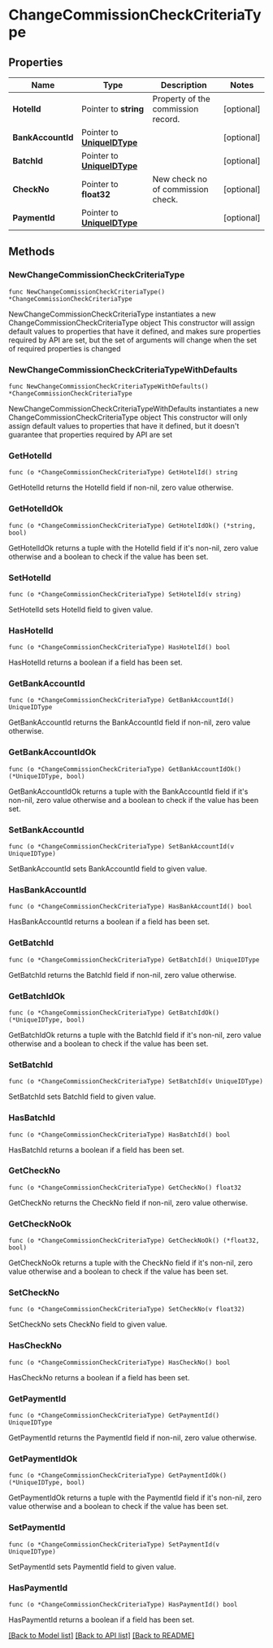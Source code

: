 # ChangeCommissionCheckCriteriaType

## Properties

Name | Type | Description | Notes
------------ | ------------- | ------------- | -------------
**HotelId** | Pointer to **string** | Property of the commission record. | [optional] 
**BankAccountId** | Pointer to [**UniqueIDType**](UniqueIDType.md) |  | [optional] 
**BatchId** | Pointer to [**UniqueIDType**](UniqueIDType.md) |  | [optional] 
**CheckNo** | Pointer to **float32** | New check no of commission check. | [optional] 
**PaymentId** | Pointer to [**UniqueIDType**](UniqueIDType.md) |  | [optional] 

## Methods

### NewChangeCommissionCheckCriteriaType

`func NewChangeCommissionCheckCriteriaType() *ChangeCommissionCheckCriteriaType`

NewChangeCommissionCheckCriteriaType instantiates a new ChangeCommissionCheckCriteriaType object
This constructor will assign default values to properties that have it defined,
and makes sure properties required by API are set, but the set of arguments
will change when the set of required properties is changed

### NewChangeCommissionCheckCriteriaTypeWithDefaults

`func NewChangeCommissionCheckCriteriaTypeWithDefaults() *ChangeCommissionCheckCriteriaType`

NewChangeCommissionCheckCriteriaTypeWithDefaults instantiates a new ChangeCommissionCheckCriteriaType object
This constructor will only assign default values to properties that have it defined,
but it doesn't guarantee that properties required by API are set

### GetHotelId

`func (o *ChangeCommissionCheckCriteriaType) GetHotelId() string`

GetHotelId returns the HotelId field if non-nil, zero value otherwise.

### GetHotelIdOk

`func (o *ChangeCommissionCheckCriteriaType) GetHotelIdOk() (*string, bool)`

GetHotelIdOk returns a tuple with the HotelId field if it's non-nil, zero value otherwise
and a boolean to check if the value has been set.

### SetHotelId

`func (o *ChangeCommissionCheckCriteriaType) SetHotelId(v string)`

SetHotelId sets HotelId field to given value.

### HasHotelId

`func (o *ChangeCommissionCheckCriteriaType) HasHotelId() bool`

HasHotelId returns a boolean if a field has been set.

### GetBankAccountId

`func (o *ChangeCommissionCheckCriteriaType) GetBankAccountId() UniqueIDType`

GetBankAccountId returns the BankAccountId field if non-nil, zero value otherwise.

### GetBankAccountIdOk

`func (o *ChangeCommissionCheckCriteriaType) GetBankAccountIdOk() (*UniqueIDType, bool)`

GetBankAccountIdOk returns a tuple with the BankAccountId field if it's non-nil, zero value otherwise
and a boolean to check if the value has been set.

### SetBankAccountId

`func (o *ChangeCommissionCheckCriteriaType) SetBankAccountId(v UniqueIDType)`

SetBankAccountId sets BankAccountId field to given value.

### HasBankAccountId

`func (o *ChangeCommissionCheckCriteriaType) HasBankAccountId() bool`

HasBankAccountId returns a boolean if a field has been set.

### GetBatchId

`func (o *ChangeCommissionCheckCriteriaType) GetBatchId() UniqueIDType`

GetBatchId returns the BatchId field if non-nil, zero value otherwise.

### GetBatchIdOk

`func (o *ChangeCommissionCheckCriteriaType) GetBatchIdOk() (*UniqueIDType, bool)`

GetBatchIdOk returns a tuple with the BatchId field if it's non-nil, zero value otherwise
and a boolean to check if the value has been set.

### SetBatchId

`func (o *ChangeCommissionCheckCriteriaType) SetBatchId(v UniqueIDType)`

SetBatchId sets BatchId field to given value.

### HasBatchId

`func (o *ChangeCommissionCheckCriteriaType) HasBatchId() bool`

HasBatchId returns a boolean if a field has been set.

### GetCheckNo

`func (o *ChangeCommissionCheckCriteriaType) GetCheckNo() float32`

GetCheckNo returns the CheckNo field if non-nil, zero value otherwise.

### GetCheckNoOk

`func (o *ChangeCommissionCheckCriteriaType) GetCheckNoOk() (*float32, bool)`

GetCheckNoOk returns a tuple with the CheckNo field if it's non-nil, zero value otherwise
and a boolean to check if the value has been set.

### SetCheckNo

`func (o *ChangeCommissionCheckCriteriaType) SetCheckNo(v float32)`

SetCheckNo sets CheckNo field to given value.

### HasCheckNo

`func (o *ChangeCommissionCheckCriteriaType) HasCheckNo() bool`

HasCheckNo returns a boolean if a field has been set.

### GetPaymentId

`func (o *ChangeCommissionCheckCriteriaType) GetPaymentId() UniqueIDType`

GetPaymentId returns the PaymentId field if non-nil, zero value otherwise.

### GetPaymentIdOk

`func (o *ChangeCommissionCheckCriteriaType) GetPaymentIdOk() (*UniqueIDType, bool)`

GetPaymentIdOk returns a tuple with the PaymentId field if it's non-nil, zero value otherwise
and a boolean to check if the value has been set.

### SetPaymentId

`func (o *ChangeCommissionCheckCriteriaType) SetPaymentId(v UniqueIDType)`

SetPaymentId sets PaymentId field to given value.

### HasPaymentId

`func (o *ChangeCommissionCheckCriteriaType) HasPaymentId() bool`

HasPaymentId returns a boolean if a field has been set.


[[Back to Model list]](../README.md#documentation-for-models) [[Back to API list]](../README.md#documentation-for-api-endpoints) [[Back to README]](../README.md)


